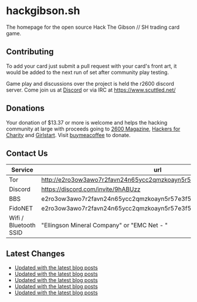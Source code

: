 # hackgibson.sh
The homepage for the open source Hack The Gibson // SH trading card game.


## Contributing

To add your card just submit a pull request with your card's front art, it would be added to the next run of set after community play testing.

Game play and discussions over the project is held the r2600 discord server. Come join us at [Discord](https://discord.com/invite/9hABUzz) or via IRC at https://www.scuttled.net/


## Donations

Your donation of $13.37 or more is welcome and helps the hacking community at large with proceeds going to [2600 Magazine](https://2600.com/), [Hackers for Charity](https://hackersforcharity.org) and [Girlstart](https://girlstart.org).  Visit [buymeacoffee](https://www.buymeacoffee.com/hackgibson.sh) to donate.


## Contact Us

Service | url
-|-
Tor | http://e2ro3ow3awo7r2favn24n65ycc2qmzkoayn5r57e3f56nvjwdcgg32ad.onion
Discord | https://discord.com/invite/9hABUzz
BBS | e2ro3ow3awo7r2favn24n65ycc2qmzkoayn5r57e3f56nvjwdcgg32ad.onion:23
FidoNET | e2ro3ow3awo7r2favn24n65ycc2qmzkoayn5r57e3f56nvjwdcgg32ad.onion:24554
Wifi / Bluetooth SSID | "Ellingson Mineral Company" or "EMC Net - <fidonet address>"

## Latest Changes
<!-- BLOG-POST-LIST:START -->
- [Updated with the latest blog posts](https://github.com/DFW2600/hackgibson.sh/commit/067970544ebec14003062cb4c7ea8a006719ee0f)
- [Updated with the latest blog posts](https://github.com/DFW2600/hackgibson.sh/commit/fc080958cadf7126f7f802918ce8b4dcd87cef07)
- [Updated with the latest blog posts](https://github.com/DFW2600/hackgibson.sh/commit/ffc50adf3c84dc364a9ca8af4fd841d1c3303839)
- [Updated with the latest blog posts](https://github.com/DFW2600/hackgibson.sh/commit/857cd5a5a9592aa8e4bbfa66baf2858d194a2d73)
- [Updated with the latest blog posts](https://github.com/DFW2600/hackgibson.sh/commit/e38a4670145fbc74998fbadf0c0729ac525cdc0f)
<!-- BLOG-POST-LIST:END -->
